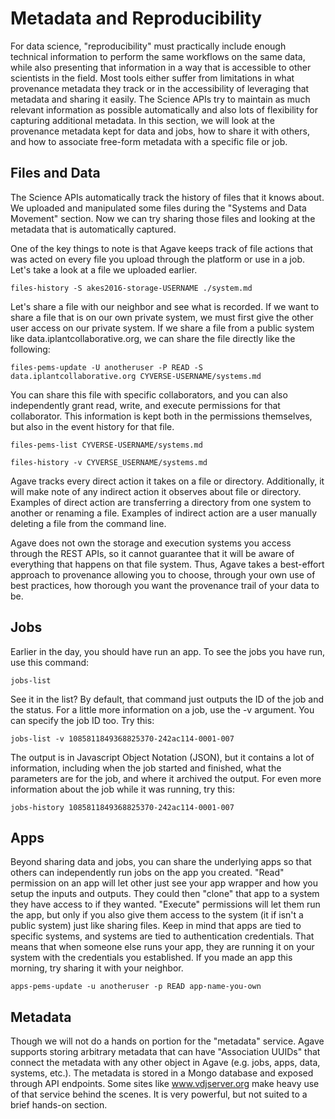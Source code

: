 # Metadata and Reproducibility

For data science, "reproducibility" must practically include enough technical information to perform the same workflows on the same data, while also presenting that information in a way that is accessible to other scientists in the field.  Most tools either suffer from limitations in what provenance metadata they track or in the accessibility of leveraging that metadata and sharing it easily.  The Science APIs try to maintain as much relevant information as possible automatically and also lots of flexibility for capturing additional metadata.  In this section, we will look at the provenance metadata kept for data and jobs, how to share it with others, and how to associate free-form metadata with a specific file or job.

## Files and Data

The Science APIs automatically track the history of files that it knows about.  We uploaded and manipulated some files during the "Systems and Data Movement" section.  Now we can try sharing those files and looking at the metadata that is automatically captured.

One of the key things to note is that Agave keeps track of file actions that was acted on every file you upload through the platform or use in a job. Let's take a look at a file we uploaded earlier.

```
files-history -S akes2016-storage-USERNAME ./system.md
```

Let's share a file with our neighbor and see what is recorded. If we want to share a file that is on our own private system, we must first give the other user access on our private system.  If we share a file from a public system like data.iplantcollaborative.org, we can share the file directly like the following:

```
files-pems-update -U anotheruser -P READ -S data.iplantcollaborative.org CYVERSE-USERNAME/systems.md
```

You can share this file with specific collaborators, and you can also independently grant read, write, and execute permissions for that collaborator.  This information is kept both in the permissions themselves, but also in the event history for that file.

```
files-pems-list CYVERSE-USERNAME/systems.md

files-history -v CYVERSE_USERNAME/systems.md
```

Agave tracks every direct action it takes on a file or directory. Additionally, it will make note of any indirect action it observes about file or directory. Examples of direct action are transferring a directory from one system to another or renaming a file. Examples of indirect action are a user manually deleting a file from the command line.

Agave does not own the storage and execution systems you access through the REST APIs, so it cannot guarantee that it will be aware of everything that happens on that file system. Thus, Agave takes a best-effort approach to provenance allowing you to choose, through your own use of best practices, how thorough you want the provenance trail of your data to be.

## Jobs

Earlier in the day, you should have run an app.  To see the jobs you have run, use this command:

```
jobs-list
```

See it in the list?  By default, that command just outputs the ID of the job and the status.  For a little more information on a job, use the -v argument.  You can specify the job ID too.  Try this:

```
jobs-list -v 1085811849368825370-242ac114-0001-007
```

The output is in Javascript Object Notation (JSON), but it contains a lot of information, including when the job started and finished, what the parameters are for the job, and where it archived the output.  For even more information about the job while it was running, try this:

```
jobs-history 1085811849368825370-242ac114-0001-007
```

## Apps

Beyond sharing data and jobs, you can share the underlying apps so that others can independently run jobs on the app you created.  "Read" permission on an app will let other just see your app wrapper and how you setup the inputs and outputs.  They could then "clone" that app to a system they have access to if they wanted.  "Execute" permissions will let them run the app, but only if you also give them access to the system (it if isn't a public system) just like sharing files.  Keep in mind that apps are tied to specific systems, and systems are tied to authentication credentials.  That means that when someone else runs your app, they are running it on your system with the credentials you established.  If you made an app this morning, try sharing it with your neighbor.

```
apps-pems-update -u anotheruser -p READ app-name-you-own
```

## Metadata

Though we will not do a hands on portion for the "metadata" service.  Agave supports storing arbitrary metadata that can have "Association UUIDs" that connect the metadata with any other object in Agave (e.g. jobs, apps, data, systems, etc.).  The metadata is stored in a Mongo database and exposed through API endpoints. Some sites like www.vdjserver.org make heavy use of that service behind the scenes.  It is very powerful, but not suited to a brief hands-on section.

